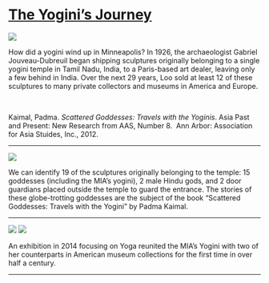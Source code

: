 # [The Yogini’s Journey](http://artsmia.github.io/griot/#/stories/569)

![](http://cdn.dx.artsmia.org/thumbs/tn_mia_5037125.jpg)

How did a yogini wind up in Minneapolis? In 1926, the archaeologist Gabriel Jouveau-Dubreuil began shipping sculptures originally belonging to a single yogini temple in Tamil Nadu, India, to a Paris-based art dealer, leaving only a few behind in India. Over the next 29 years, Loo sold at least 12 of these sculptures to many private collectors and museums in America and Europe. 

 

Kaimal, Padma. *Scattered Goddesses: Travels with the Yoginis*. Asia Past and Present: New Research from AAS, Number 8.  Ann Arbor: Association for Asia Stuides, Inc., 2012. 

---

![](http://cdn.dx.artsmia.org/thumbs/tn_2014_TDX_MIAArtStories_175.jpg)

We can identify 19 of the sculptures originally belonging to the temple: 15 goddesses (including the MIA’s yogini), 2 male Hindu gods, and 2 door guardians placed outside the temple to guard the entrance. The stories of these globe-trotting goddesses are the subject of the book “Scattered Goddesses: Travels with the Yogini” by Padma Kaimal.

---

![](http://cdn.dx.artsmia.org/thumbs/tn_2014_TDX_MIAArtStories_175.jpg)
![](http://cdn.dx.artsmia.org/thumbs/tn_.jpg)

An exhibition in 2014 focusing on Yoga reunited the MIA’s Yogini with two of her counterparts in American museum collections for the first time in over half a century.     

---
